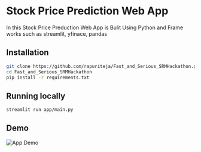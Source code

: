 
# Stock Price Prediction Web App

In this Stock Price Preduction Web App is Bulit Using Python and Frame works such as streamlit, yfinace, pandas


## Installation


```bash
git clone https://github.com/rapuriteja/Fast_and_Serious_SRMHackathon.git
cd Fast_and_Serious_SRMHackathon
pip install -r requirements.txt
```

## Running locally

```bash
streamlit run app/main.py
```

## Demo

![App Demo](https://i.postimg.cc/2SL6BkRd/ezgif-com-gif-maker.gif)


